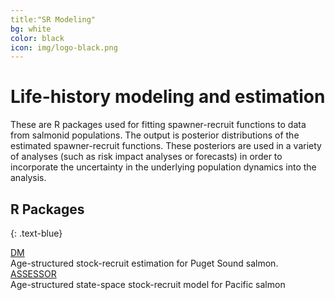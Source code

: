 ```yaml
---
title:"SR Modeling"
bg: white
color: black
icon: img/logo-black.png
---
```


# Life-history modeling and estimation

These are R packages used for fitting spawner-recruit functions to data from salmonid populations.  The output is posterior distributions of the estimated spawner-recruit functions.  These posteriors are used in a variety of analyses (such as risk impact analyses or forecasts) in order to incorporate the uncertainty in the underlying population dynamics into the analysis. 

## R Packages
{: .text-blue}

<!-- the part in pkgsboxtext2 will disappear on small screens -->
<div id="pkgscontainer">

<div id="pkgsbox">
<a class="boxlinks"  href="https://eeholmes.github.io/DM/">DM</a><br>
<span id="pkgsboxtext1">Age-structured stock-recruit estimation for Puget Sound salmon.</span>
</div>

<div id="pkgsbox">
<a class="boxlinks"  href="https://mdscheuerell.github.io/ASSESSOR">ASSESSOR</a><br>
<span id="pkgsboxtext1">Age-structured state-space stock-recruit model for Pacific salmon</span>
</div>

</div>

